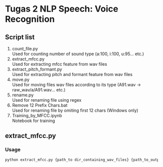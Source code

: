 # Tugas 2 NLP Speech: Voice Recognition

## Script list
1. count_file.py  
Used for counting number of sound type (a:100, i:100, u:95... etc.)
2. extract_mfcc.py  
Used for extracting mfcc feature from wav files
3. extract_pitch_formant.py  
Used for extracting pitch and formant feature from wav files
4. move.py  
Used for moving files wav files according to its type (A91.wav -> raw_wav/a/A91.wav... etc.)
5. rename.py  
Used for renaming file using regex
6. Remove 12 Prefix Chars.bat  
Used for renaming file by omiting first 12 chars (Windows only)
7. Training_by_MFCC.ipynb  
Notebook for training

## extract_mfcc.py
### Usage
```sh
python extract_mfcc.py {path_to dir_containing_wav_files} {path_to_output_dir}
```
